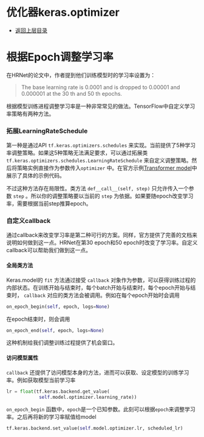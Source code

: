 # 优化器keras.optimizer

* [返回上层目录](../keras.md)



# 根据Epoch调整学习率

在HRNet的论文中，作者提到他们训练模型时的学习率设置为：

> The base learning rate is 0.0001 and is dropped to 0.00001 and 0.000001 at the 30 th and 50 th epochs.

根据模型训练进程调整学习率是一种非常常见的做法。TensorFlow中自定义学习率策略有两种方法。

### 拓展LearningRateSchedule

第一种是通过API `tf.keras.optimizers.schedules` 来实现。当前提供了5种学习率调整策略。如果这5种策略无法满足要求，可以通过拓展类 `tf.keras.optimizers.schedules.LearningRateSchedule` 来自定义调整策略。然后将策略实例直接作为参数传入`optimizer` 中。在官方示例[Transformer model](https://www.tensorflow.org/tutorials/text/transformer#training_and_checkpointing)中展示了具体的示例代码。

不过这种方法存在局限性。类方法 `def__call__(self, step)` 只允许传入一个参数 `step` 。所以你的调整策略要以当前的 `step` 为依据。如果要随epoch改变学习率，需要根据当前step推算epoch。

### 自定义callback 

通过callback来改变学习率是第二种可行的方案。同样，官方提供了完善的文档来说明如何做到这一点。HRNet在第30 epoch和50 epoch时改变了学习率。自定义callback可以帮助我们做到这一点。

#### 全局类方法

Keras.model的 `fit` 方法通过接受 `callback` 对象作为参数，可以获得训练过程的内部状态。在训练开始与结束时，每个batch开始与结束时，每个epoch开始与结束时， `callback` 对应的类方法会被调用。例如在每个epoch开始时会调用

```python
on_epoch_begin(self, epoch, logs=None)
```

在epoch结束时，则会调用

```python
on_epoch_end(self, epoch, logs=None)
```

这种机制给我们调整训练过程提供了机会窗口。

#### 访问模型属性

`callback` 还提供了访问模型本身的方法，进而可以获取、设定模型的训练学习率。例如获取模型当前学习率

```python
lr = float(tf.keras.backend.get_value(
            self.model.optimizer.learning_rate))
```

`on_epoch_begin` 函数中，`epoch`是一个已知参数。此刻可以根据`epoch`来调整学习率。之后再将新的学习率赋值给model

```python
tf.keras.backend.set_value(self.model.optimizer.lr, scheduled_lr)
```





